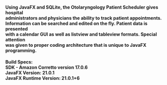 <H4>
Using JavaFX and SQLite, the Otolaryngology Patient Scheduler gives hospital</br> 
administrators and physicians the ability to track patient appointments.</br> 
Information can be searched and edited on the fly. Patient data is presented</br> 
with a calendar GUI as well as listview and tableview formats. Special attention</br> 
was given to proper coding architecture that is unique to JavaFX programming.</br></H4>


<H4>Build Specs:</br>
SDK - Amazon Corretto version 17.0.6</br>
JavaFX Version: 21.0.1</br>
JavaFX Runtime Version: 21.0.1+6</H4>
